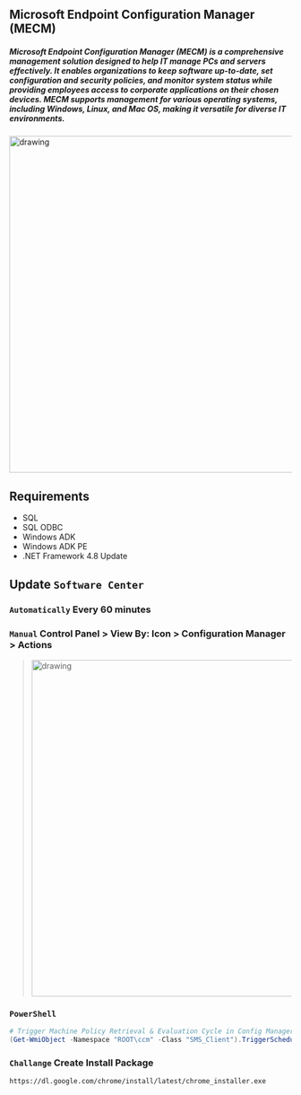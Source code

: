 ## Microsoft Endpoint Configuration Manager (MECM)

##### Microsoft Endpoint Configuration Manager (MECM) is a comprehensive management solution designed to help IT manage PCs and servers effectively. It enables organizations to keep software up-to-date, set configuration and security policies, and monitor system status while providing employees access to corporate applications on their chosen devices. MECM supports management for various operating systems, including Windows, Linux, and Mac OS, making it versatile for diverse IT environments.

<img src="https://www.itta.net/wp-content/uploads/2023/02/Microsoft-Endpoint-Manager-e1721405318658.png" alt="drawing" width="600"/>

## Requirements
- SQL
- SQL ODBC
- Windows ADK
- Windows ADK PE
- .NET Framework 4.8 Update

## Update `Software Center`

### `Automatically` Every 60 minutes

### `Manual` Control Panel > View By: Icon > Configuration Manager > Actions
> <img src="https://www.prajwaldesai.com/wp-content/uploads/2022/03/Trigger-SCCM-Machine-Policy-Retrieval-Evaluation-Cycle-Snap1.jpg" alt="drawing" width="600"/>

### `PowerShell`
```powershell
# Trigger Machine Policy Retrieval & Evaluation Cycle in Config Manager
(Get-WmiObject -Namespace "ROOT\ccm" -Class "SMS_Client").TriggerSchedule("{00000000-0000-0000-0000-000000000021}")
```

### `Challange` Create Install Package
```
https://dl.google.com/chrome/install/latest/chrome_installer.exe
```